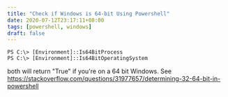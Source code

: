 ```yaml
---
title: "Check if Windows is 64-bit Using Powershell"
date: 2020-07-12T23:17:11+08:00
tags: [powershell, windows]
draft: false
---
```


```
PS C:\> [Environment]::Is64BitProcess
PS C:\> [Environment]::Is64BitOperatingSystem
```

both will return "True" if you're on a 64 bit Windows. See https://stackoverflow.com/questions/31977657/determining-32-64-bit-in-powershell
